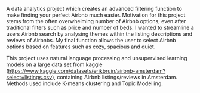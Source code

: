 A data analytics project which creates an advanced filtering function to make finding your perfect Airbnb much easier. Motivation for this project stems from the often overwhelming number of Airbnb options, even after traditional filters such as price and number of beds. I wanted to streamline a users Airbnb search by analysing themes within the listing descriptions and reviews of Airbnbs. My final function allows the user to select Airbnb options based on features such as cozy, spacious and quiet.

This project uses natural language processing and unsupervised learning models on a large data set from kaggle (https://www.kaggle.com/datasets/erikbruin/airbnb-amsterdam?select=listings.csv), containing Airbnb listings/reviews in Amsterdam. Methods used include K-means clustering and Topic Modelling.
